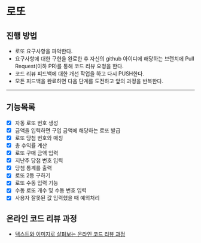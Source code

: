# 로또
## 진행 방법
* 로또 요구사항을 파악한다.
* 요구사항에 대한 구현을 완료한 후 자신의 github 아이디에 해당하는 브랜치에 Pull Request(이하 PR)를 통해 코드 리뷰 요청을 한다.
* 코드 리뷰 피드백에 대한 개선 작업을 하고 다시 PUSH한다.
* 모든 피드백을 완료하면 다음 단계를 도전하고 앞의 과정을 반복한다.

---

## 기능목록
- [X] 자동 로또 번호 생성
- [X] 금액을 입력하면 구입 금액에 해당하는 로또 발급
- [X] 로또 당첨 번호와 매칭
- [X] 총 수익률 계산
- [X] 로또 구매 금액 입력
- [X] 지난주 당첨 번호 입력
- [X] 당첨 통계를 출력
- [X] 로또 2등 구하기
- [X] 로또 수동 입력 기능   
- [X] 수동 로또 개수 및 수동 번호 입력
- [X] 사용자 잘못된 값 입력했을 때 예외처리

## 온라인 코드 리뷰 과정
* [텍스트와 이미지로 살펴보는 온라인 코드 리뷰 과정](https://github.com/next-step/nextstep-docs/tree/master/codereview)